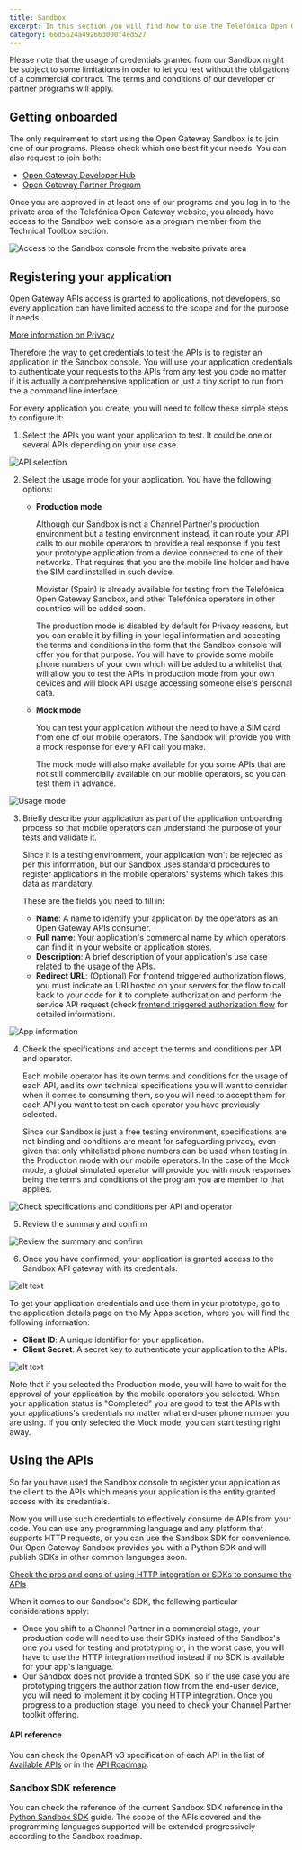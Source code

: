 ```yaml
---
title: Sandbox
excerpt: In this section you will find how to use the Telefónica Open Gateway Sandbox environment to test the Open Gateway APIs without the need to subscribe to a Channel Partner. Your tests won't be charged and won't be suitable for going into a production stage, so it is a great chance to learn and prototype, as a previous step to go commercial.
category: 66d5624a492663000f4ed527
---
```


Please note that the usage of credentials granted from our Sandbox might be subject to some limitations in order to let you test without the obligations of a commercial contract. The terms and conditions of our developer or partner programs will apply.

## Getting onboarded

The only requirement to start using the Open Gateway Sandbox is to join one of our programs. Please check which one best fit your needs. You can also request to join both:

- [Open Gateway Developer Hub](https://opengateway.telefonica.com/en/developer-hub)
- [Open Gateway Partner Program](https://opengateway.telefonica.com/en/partner-program)

Once you are approved in at least one of our programs and you log in to the private area of the Telefónica Open Gateway website, you already have access to the Sandbox web console as a program member from the Technical Toolbox section.

![Access to the Sandbox console from the website private area](https://github.com/Telefonica/opengateway-developers-website/raw/main/04_gettingstarted/02_sandbox/images/access.png?raw=true)

## Registering your application

Open Gateway APIs access is granted to applications, not developers, so every application can have limited access to the scope and for the purpose it needs.

[More information on Privacy](../../about/privacy.md)

Therefore the way to get credentials to test the APIs is to register an application in the Sandbox console. You will use your application credentials to authenticate your requests to the APIs from any test you code no matter if it is actually a comprehensive application or just a tiny script to run from the a command line interface.

For every application you create, you will need to follow these simple steps to configure it:

1. Select the APIs you want your application to test. It could be one or several APIs depending on your use case.

![API selection](https://github.com/Telefonica/opengateway-developers-website/raw/main/04_gettingstarted/02_sandbox/images/api-selection.png?raw=true)

2. Select the usage mode for your application. You have the following options:

	- **Production mode**

		Although our Sandbox is not a Channel Partner's production environment but a testing environment instead, it can route your API calls to our mobile operators to provide a real response if you test your prototype application from a device connected to one of their networks. That requires that you are the mobile line holder and have the SIM card installed in such device.

		Movistar (Spain) is already available for testing from the Telefónica Open Gateway Sandbox, and other Telefónica operators in other countries will be added soon.

		The production mode is disabled by default for Privacy reasons, but you can enable it by filling in your legal information and accepting the terms and conditions in the form that the Sandbox console will offer you for that purpose. You will have to provide some mobile phone numbers of your own which will be added to a whitelist that will allow you to test the APIs in production mode from your own devices and will block API usage accessing someone else's personal data.

	- **Mock mode**

		You can test your application without the need to have a SIM card from one of our mobile operators. The Sandbox will provide you with a mock response for every API call you make.

		The mock mode will also make available for you some APIs that are not still commercially available on our mobile operators, so you can test them in advance.

![Usage mode](https://github.com/Telefonica/opengateway-developers-website/raw/main/04_gettingstarted/02_sandbox/images/usage-mode.png?raw=true)

3. Briefly describe your application as part of the application onboarding process so that mobile operators can understand the purpose of your tests and validate it.

	Since it is a testing environment, your application won't be rejected as per this information, but our Sandbox uses standard procedures to register applications in the mobile operators' systems which takes this data as mandatory.

	These are the fields you need to fill in:

	- **Name**: A name to identify your application by the operators as an Open Gateway APIs consumer.
	- **Full name**: Your application's commercial name by which operators can find it in your website or application stores.
	- **Description**: A brief description of your application's use case related to the usage of the APIs.
	- **Redirect URL**: (Optional) For frontend triggered authorization flows, you must indicate an URI hosted on your servers for the flow to call back to your code for it to complete authorization and perform the service API request (check [frontend triggered authorization flow](../../callflows/authorization/frontend.md) for detailed information).

![App information](https://github.com/Telefonica/opengateway-developers-website/raw/main/04_gettingstarted/02_sandbox/images/app-information.png?raw=true)

4. Check the specifications and accept the terms and conditions per API and operator.

	Each mobile operator has its own terms and conditions for the usage of each API, and its own technical specifications you will want to consider when it comes to consuming them, so you will need to accept them for each API you want to test on each operator you have previously selected.

	Since our Sandbox is just a free testing environment, specifications are not binding and conditions are meant for safeguarding privacy, even given that only whitelisted phone numbers can be used when testing in the Production mode with our mobile operators. In the case of the Mock mode, a global simulated operator will provide you with mock responses being the terms and conditions of the program you are member to that applies.

![Check specifications and conditions per API and operator](https://github.com/Telefonica/opengateway-developers-website/raw/main/04_gettingstarted/02_sandbox/images/app-configuration.png?raw=true)

5. Review the summary and confirm

![Review the summary and confirm](https://github.com/Telefonica/opengateway-developers-website/raw/main/04_gettingstarted/02_sandbox/images/review-confirm.png?raw=true)

6. Once you have confirmed, your application is granted access to the Sandbox API gateway with its credentials.

![alt text](https://github.com/Telefonica/opengateway-developers-website/raw/main/04_gettingstarted/02_sandbox/images/app-created.png?raw=true)

To get your application credentials and use them in your prototype, go to the application details page on the My Apps section, where you will find the following information:

- **Client ID**: A unique identifier for your application.
- **Client Secret**: A secret key to authenticate your application to the APIs.

![alt text](https://github.com/Telefonica/opengateway-developers-website/raw/main/04_gettingstarted/02_sandbox/images/app-credentials.png?raw=true)

Note that if you selected the Production mode, you will have to wait for the approval of your application by the mobile operators you selected. When your application status is "Completed" you are good to test the APIs with your applications's credentials no matter what end-user phone number you are using. If you only selected the Mock mode, you can start testing right away.

## Using the APIs

So far you have used the Sandbox console to register your application as the client to the APIs which means your application is the entity granted access with its credentials.

Now you will use such credentials to effectively consume de APIs from your code. You can use any programming language and any platform that supports HTTP requests, or you can use the Sandbox SDK for convenience. Our Open Gateway Sandbox provides you with a Python SDK and will publish SDKs in other common languages soon.

[Check the pros and cons of using HTTP integration or SDKs to consume the APIs](../../callflows/apiintegration.md)

When it comes to our Sandbox's SDK, the following particular considerations apply:
- Once you shift to a Channel Partner in a commercial stage, your production code will need to use their SDKs instead of the Sandbox's one you used for testing and prototyping or, in the worst case, you will have to use the HTTP integration method instead if no SDK is available for your app's language.
- Our Sandbox does not provide a fronted SDK, so if the use case you are prototyping triggers the authorization flow from the end-user device, you will need to implement it by coding HTTP integration. Once you progress to a production stage, you need to check your Channel Partner toolkit offering.

#### API reference

You can check the OpenAPI v3 specification of each API in the list of [Available APIs](../../catalog/available.md) or in the [API Roadmap](../../catalog/roadmap.md).

### Sandbox SDK reference

You can check the reference of the current Sandbox SDK reference in the [Python Sandbox SDK](./sdkreference.md) guide. The scope of the APIs covered and the programming languages supported will be extended progressively according to the Sandbox roadmap.
